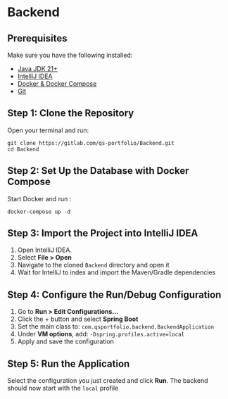 # Backend

## Prerequisites

Make sure you have the following installed:

- [Java JDK 21+](https://www.oracle.com/java/technologies/javase/jdk21-archive-downloads.html)
- [IntelliJ IDEA](https://www.jetbrains.com/idea/download/)
- [Docker & Docker Compose](https://www.docker.com/products/docker-desktop)
- [Git](https://git-scm.com/downloads)

## Step 1: Clone the Repository

Open your terminal and run:

```
git clone https://gitlab.com/qs-portfolio/Backend.git
cd Backend
```

## Step 2: Set Up the Database with Docker Compose

Start Docker and run :

```
docker-compose up -d
```

## Step 3: Import the Project into IntelliJ IDEA

1. Open IntelliJ IDEA.
2. Select **File > Open**
3. Navigate to the cloned `Backend` directory and open it
4. Wait for IntelliJ to index and import the Maven/Gradle dependencies

## Step 4: Configure the Run/Debug Configuration

1. Go to **Run > Edit Configurations…**
2. Click the + button and select **Spring Boot**
3. Set the main class to: `com.qsportfolio.backend.BackendApplication`
4. Under **VM options**, add: `-Dspring.profiles.active=local`
5. Apply and save the configuration

## Step 5: Run the Application

Select the configuration you just created and click **Run**. The backend should now start with the `local` profile
